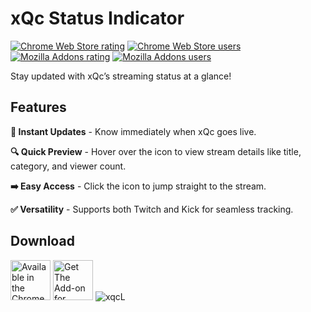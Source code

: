 # xQc Status Indicator 
[![Chrome Web Store rating](https://img.shields.io/chrome-web-store/rating/offegolfbiigompmobihmncgmajnmdmg?label=Rating&logo=GoogleChrome)](https://chromewebstore.google.com/detail/xqc-status-indicator/offegolfbiigompmobihmncgmajnmdmg)
[![Chrome Web Store users](https://img.shields.io/chrome-web-store/users/offegolfbiigompmobihmncgmajnmdmg?label=Users&logo=GoogleChrome)](https://chromewebstore.google.com/detail/xqc-status-indicator/offegolfbiigompmobihmncgmajnmdmg)
[![Mozilla Addons rating](https://img.shields.io/amo/rating/xqc-status-indicator?label=Rating&logo=Firefox)](https://addons.mozilla.org/en-US/firefox/addon/xqc-status-indicator/)
[![Mozilla Addons users](https://img.shields.io/amo/users/xqc-status-indicator?label=Users&logo=Firefox)](https://addons.mozilla.org/en-US/firefox/addon/xqc-status-indicator/)

Stay updated with xQc’s streaming status at a glance!

## Features
**🔴 Instant Updates** - Know immediately when xQc goes live.

**🔍 Quick Preview** - Hover over the icon to view stream details like title, category, and viewer count.

**➡️ Easy Access** - Click the icon to jump straight to the stream.

**✅ Versatility** - Supports both Twitch and Kick for seamless tracking.

## Download
<a href="https://chromewebstore.google.com/detail/xqc-status-indicator/offegolfbiigompmobihmncgmajnmdmg" target="_blank" title="Get xQc Status Indicator Extension from Chrome Web Store"><img height="64" src="https://github.com/user-attachments/assets/20a6e44b-fd46-4e6c-8ea6-aad436035753" alt="Available in the Chrome Web Store" /></a>
<a href="https://addons.mozilla.org/en-US/firefox/addon/xqc-status-indicator/" target="_blank" title="Get xQc Status Indicator Extension from Firefox Add-ons"><img height="64" src="https://github.com/user-attachments/assets/c0e99e6b-97cf-4af2-9737-099db7d3538b" alt="Get The Add-on for Firefox" /></a>
![xqcL](https://cdn.frankerfacez.com/emoticon/556074/2)
